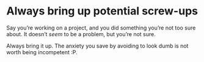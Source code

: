 # Always bring up potential screw-ups


Say you’re working on a project, and you did something you’re not too sure
about. It doesn’t _seem_ to be a problem, but you’re not sure.

Always bring it up. The anxiety you save by avoiding to look dumb is not worth
being incompetent :P.

